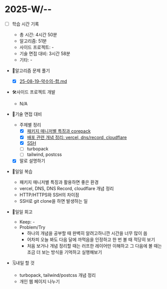 <!-- 예시: 2025-W32/08-06-수 -->

# 2025-W/--

- [ ] 학습 시간 기록

  - 총 시간: 4시간 50분
  - 알고리즘: 51분
  - 사이드 프로젝트: -
  - 기술 면접 대비: 3시간 58분
  - 기타: -

- 🧠알고리즘 문제 풀기

  - [x] [25-08-19-약수의-합.md](./25-08-19-약수의-합.md)

- 🛠️사이드 프로젝트 개발

  - N/A

- 🤝기술 면접 대비

  - 주제별 정리
    - [x] [패키지 매니저별 특징과 corepack](/project/package-manager.md)
    - [x] [배포 관련 개념 정리: vercel, dns/record, cloudflare](/project/deployment-vercel-cloudflare.md)
    - [x] [SSH](/project/ssh.md)
    - [ ] turbopack
    - [ ] tailwind, postcss
  - [x] 말로 설명하기

- 🔄일일 복습

  - 패키지 매니저별 특징과 활용하면 좋은 환경
  - vercel, DNS, DNS Record, cloudflare 개념 정리
  - HTTP/HTTPS와 SSH의 차이점
  - SSH로 git clone을 하면 발생하는 일

- 🔄일일 회고

  - Keep: -
  - Problem/Try
    - 하나의 개념을 공부할 때 완벽히 알려고하니깐 시간을 너무 많이 씀
    - 어차피 오늘 봐도 다음 달에 까먹음을 인정하고 한 번 볼 때 적당히 보기
    - 처음 보거나 개념 정리할 때는 러프한 레이어만 이해하고 그 다음에 볼 때는 조금 더 보는 방식을 기억하고 실행해보기

- 🗓️내일 할 것
  - turbopack, tailwind/postcss 개념 정리
  - 개인 웹 페이지 나누기
